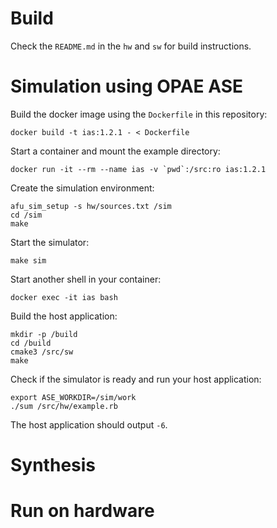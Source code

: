 # Build

Check the `README.md` in the `hw` and `sw` for build instructions.

# Simulation using OPAE ASE

Build the docker image using the `Dockerfile` in this repository:

```
docker build -t ias:1.2.1 - < Dockerfile
```

Start a container and mount the example directory:

```
docker run -it --rm --name ias -v `pwd`:/src:ro ias:1.2.1
```

Create the simulation environment:

```
afu_sim_setup -s hw/sources.txt /sim
cd /sim
make
```

Start the simulator:

```
make sim
```

Start another shell in your container:

```
docker exec -it ias bash
```

Build the host application:

```
mkdir -p /build
cd /build
cmake3 /src/sw
make
```

Check if the simulator is ready and run your host application:

```
export ASE_WORKDIR=/sim/work
./sum /src/hw/example.rb
```

The host application should output `-6`.

# Synthesis

# Run on hardware
